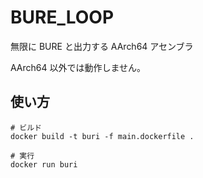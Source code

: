 # BURE_LOOP

無限に BURE と出力する AArch64 アセンブラ

AArch64 以外では動作しません。

## 使い方

```shell
# ビルド
docker build -t buri -f main.dockerfile .
```

```shell
# 実行
docker run buri
```
